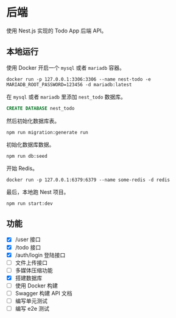 # 后端

使用 Nest.js 实现的 Todo App 后端 API。

## 本地运行

使用 Docker 开启一个 `mysql` 或者 `mariadb` 容器。

```shell
docker run -p 127.0.0.1:3306:3306 --name nest-todo -e MARIADB_ROOT_PASSWORD=123456 -d mariadb:latest
```

在 `mysql` 或者 `mariadb` 里添加 `nest_todo` 数据库。

```sql
CREATE DATABASE nest_todo
```

然后初始化数据库表。

```shell
npm run migration:generate run
```

初始化数据库数据。

```shell
npm run db:seed
```

开始 Redis。

```shell
docker run -p 127.0.0.1:6379:6379 --name some-redis -d redis
```

最后，本地跑 Nest 项目。

```shell
npm run start:dev
```

## 功能

- [x] /user 接口
- [x] /todo 接口
- [x] /auth/login 登陆接口
- [ ] 文件上传接口
- [ ] 多媒体压缩功能
- [x] 搭建数据库
- [ ] 使用 Docker 构建
- [ ] Swagger 构建 API 文档
- [ ] 编写单元测试
- [ ] 编写 e2e 测试
